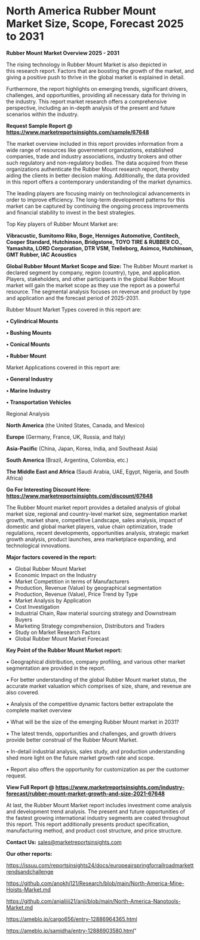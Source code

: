 # North America Rubber Mount Market Size, Scope, Forecast 2025 to 2031

<Strong> Rubber Mount Market Overview 2025 - 2031</strong>

The rising technology in Rubber Mount Market is also depicted in this research report. Factors that are boosting the growth of the market, and giving a positive push to thrive in the global market is explained in detail.

Furthermore, the report highlights on emerging trends, significant drivers, challenges, and opportunities, providing all necessary data for thriving in the industry. This report market research offers a comprehensive perspective, including an in-depth analysis of the present and future scenarios within the industry.

<strong>Request Sample Report @ <a href=https://www.marketreportsinsights.com/sample/67648>https://www.marketreportsinsights.com/sample/67648</a></strong>

The market overview included in this report provides information from a wide range of resources like government organizations, established companies, trade and industry associations, industry brokers and other such regulatory and non-regulatory bodies. The data acquired from these organizations authenticate the Rubber Mount research report, thereby aiding the clients in better decision making. Additionally, the data provided in this report offers a contemporary understanding of the market dynamics.

The leading players are focusing mainly on technological advancements in order to improve efficiency. The long-term development patterns for this market can be captured by continuing the ongoing process improvements and financial stability to invest in the best strategies.

Top Key players of Rubber Mount Market are:

<strong>Vibracustic, Sumitomo Riko, Boge, Henniges Automotive, Contitech, Cooper Standard, Hutchinson, Bridgstone, TOYO TIRE & RUBBER CO., Yamashita, LORD Corporation, DTR VSM, Trelleborg, Asimco, Hutchinson, GMT Rubber, IAC Acoustics</strong>

<strong><b>Global Rubber Mount Market Scope and Size:</b></strong>
The Rubber Mount market is declared segment by company, region (country), type, and application. Players, stakeholders, and other participants in the global Rubber Mount market will gain the market scope as they use the report as a powerful resource. The segmental analysis focuses on revenue and product by type and application and the forecast period of 2025-2031.

Rubber Mount Market Types covered in this report are:

<strong>• Cylindrical Mounts

• Bushing Mounts

• Conical Mounts

• Rubber Mount</strong>

Market Applications covered in this report are:

<strong>• General Industry

• Marine Industry

• Transportation Vehicles</strong> 

Regional Analysis

<strong>North America</strong> (the United States, Canada, and Mexico)

<strong>Europe</strong> (Germany, France, UK, Russia, and Italy)

<strong>Asia-Pacific</strong> (China, Japan, Korea, India, and Southeast Asia)

<strong>South America</strong> (Brazil, Argentina, Colombia, etc.)

<strong>The Middle East and Africa</strong> (Saudi Arabia, UAE, Egypt, Nigeria, and South Africa)

<strong>Go For Interesting Discount Here: <a href=https://www.marketreportsinsights.com/discount/67648>https://www.marketreportsinsights.com/discount/67648</a></strong>

The Rubber Mount market report provides a detailed analysis of global market size, regional and country-level market size, segmentation market growth, market share, competitive Landscape, sales analysis, impact of domestic and global market players, value chain optimization, trade regulations, recent developments, opportunities analysis, strategic market growth analysis, product launches, area marketplace expanding, and technological innovations.

<strong><b>Major factors covered in the report:</b></strong>
<ul>
  <li>Global Rubber Mount Market </li>
  <li>Economic Impact on the Industry</li>
  <li>Market Competition in terms of Manufacturers</li>
  <li>Production, Revenue (Value) by geographical segmentation</li>
  <li>Production, Revenue (Value), Price Trend by Type</li>
  <li>Market Analysis by Application</li>
  <li>Cost Investigation</li>
  <li>Industrial Chain, Raw material sourcing strategy and Downstream Buyers</li>
  <li>Marketing Strategy comprehension, Distributors and Traders</li>
  <li>Study on Market Research Factors</li>
  <li>Global Rubber Mount Market Forecast</li>
</ul>

<strong><b>Key Point of the Rubber Mount Market report:</b></strong>

• Geographical distribution, company profiling, and various other market segmentation are provided in the report.

• For better understanding of the global Rubber Mount market status, the accurate market valuation which comprises of size, share, and revenue are also covered.

• Analysis of the competitive dynamic factors better extrapolate the complete market overview

• What will be the size of the emerging Rubber Mount market in 2031?

• The latest trends, opportunities and challenges, and growth drivers provide better construal of the Rubber Mount Market.

• In-detail industrial analysis, sales study, and production understanding shed more light on the future market growth rate and scope.

• Report also offers the opportunity for customization as per the customer request.

<strong><b>View Full Report @ <a href=https://www.marketreportsinsights.com/industry-forecast/rubber-mount-market-growth-and-size-2021-67648>https://www.marketreportsinsights.com/industry-forecast/rubber-mount-market-growth-and-size-2021-67648</a></b></strong>


At last, the Rubber Mount Market report includes investment come analysis and development trend analysis. The present and future opportunities of the fastest growing international industry segments are coated throughout this report. This report additionally presents product specification, manufacturing method, and product cost structure, and price structure.

<strong>Contact Us:</strong>
sales@marketreportsinsights.com

<strong>Our other reports:</strong>

<a href=https://issuu.com/reportsinsights24/docs/europeairspringforrailroadmarkettrendsandchallenge>https://issuu.com/reportsinsights24/docs/europeairspringforrailroadmarkettrendsandchallenge</a>

<a href=https://github.com/anokhi121/Research/blob/main/North-America-Mine-Hoists-Market.md>https://github.com/anokhi121/Research/blob/main/North-America-Mine-Hoists-Market.md</a>

<a href=https://github.com/anjaliiii21/anjj/blob/main/North-America-Nanotools-Market.md>https://github.com/anjaliiii21/anjj/blob/main/North-America-Nanotools-Market.md</a>

<a href=https://ameblo.jp/cargo656/entry-12886964365.html>https://ameblo.jp/cargo656/entry-12886964365.html</a>

<a href=https://ameblo.jp/samidha/entry-12886903580.html>https://ameblo.jp/samidha/entry-12886903580.html</a>"
